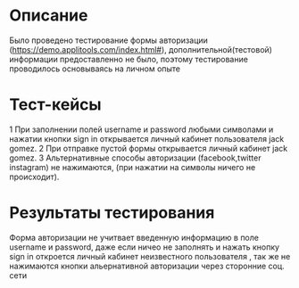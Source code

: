 # Описание
Было проведено тестирование формы авторизации (https://demo.applitools.com/index.html#), дополнительной(тестовой) информации предоставленно не было, поэтому тестирование проводилось основываясь на личном опыте 
# Тест-кейсы
1 При заполнении полей username и password любыми символами и нажатии кнопки sign in открывается личный кабинет пользователя jack gomez. 
2 При отправке пустой формы открывается личный кабинет jack gomez.
3 Альтернативные способы авторизации (facebook,twitter instagram) не нажимаются, (при нажатии на символы ничего не происходит).
# Результаты тестирования
Форма авторизации не учитвает введенную информацию в поле username и password, даже если ничео не заполнять и нажать кнопку sign in откроется личный кабинет неизвестного пользователя , так же не нажимаются кнопки альернативной авторизации через сторонние соц. сети
